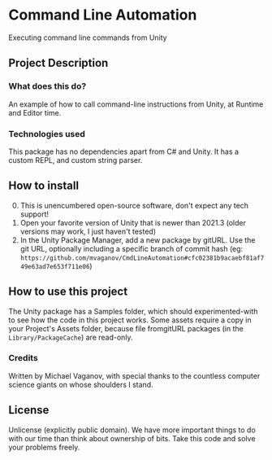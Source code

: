 # Command Line Automation
Executing command line commands from Unity

## Project Description

### What does this do?
An example of how to call command-line instructions from Unity, at Runtime and Editor time.

### Technologies used
This package has no dependencies apart from C# and Unity. It has a custom REPL, and custom string parser.

## How to install
0. This is unencumbered open-source software, don't expect any tech support!
1. Open your favorite version of Unity that is newer than 2021.3 (older versions may work, I just haven't tested)
2. In the Unity Package Manager, add a new package by gitURL. Use the git URL, optionally including a specific branch of commit hash (eg: `https://github.com/mvaganov/CmdLineAutomation#cfc02381b9acaebf81af749e63ad7e653f711e06`)

## How to use this project
The Unity package has a Samples folder, which should experimented-with to see how the code in this project works. Some assets require a copy in your Project's Assets folder, because file fromgitURL packages (in the `Library/PackageCache`) are read-only.

### Credits
Written by Michael Vaganov, with special thanks to the countless computer science giants on whose shoulders I stand.

## License
Unlicense (explicitly public domain). We have more important things to do with our time than think about ownership of bits. Take this code and solve your problems freely.
